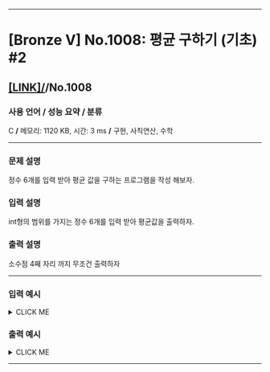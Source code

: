 <hr>

# [Bronze V] No.1008: 평균 구하기 (기초) #2 

## [[LINK]/](http://ascode.org/problem.php?id=1008)/No.1008 

### 사용 언어 / 성능 요약 / 분류 

C **/** 메모리: 1120 KB, 시간: 3 ms **/** 구현, 사칙연산, 수학 <br>

<hr>

### 문제 설명 

정수 6개를 입력 받아 평균 값을 구하는 프로그램을 작성 해보자. <br>

### 입력 설명 

int형의 범위를 가지는 정수 6개를 입력 받아 평균값을 출력하자. <br>

### 출력 설명 

소수점 4째 자리 까지 무조건 출력하자 <br>

<hr>

### 입력 예시

<details><summary>CLICK ME</summary>
<pre>
<strong>8 9 7 6 2 3</strong>
</pre>
</details>

### 출력 예시

<details><summary>CLICK ME</summary>
<pre>
<strong>5.8333</strong>
</pre>
</details>

<hr>
